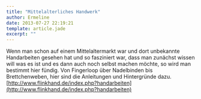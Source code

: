 ```yaml
---
title: "Mittelalterliches Handwerk"
author: Ermeline
date: 2013-07-27 22:19:21
template: article.jade
excerpt: ""
---
```


Wenn man schon auf einem Mittelaltermarkt war und dort unbekannte
Handarbeiten gesehen hat und so fasziniert war, dass man zunächst wissen
will was es ist und es dann auch noch selbst machen möchte, so wird man
bestimmt hier fündig. Von Fingerloop über Nadelbinden bis
Brettchenweben, hier sind die Anleitungen und Hintergründe dazu.
[http://www.flinkhand.de/index.php?handarbeiten](http://www.flinkhand.de/index.php?handarbeiten)
